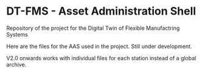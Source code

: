 # DT-FMS - Asset Administration Shell
Repository of the project for the Digital Twin of Flexible Manufactring Systems

Here are the files for the AAS used in the project. Still under development.

V2.0 onwards works with individual files for each station instead of a global archive.

